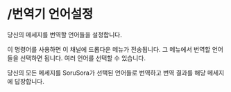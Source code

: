 # /번역기 언어설정

당신의 메세지를 번역할 언어들을 설정합니다.

이 명령어를 사용하면 이 채널에 드롭다운 메뉴가 전송됩니다. 그 메뉴에서 번역할 언어들을 선택하면 됩니다. 여러 언어를 선택할 수 있습니다.

당신의 모든 메세지를 SoruSora가 선택된 언어들로 번역하고 번역 결과를 해당 메세지에 답장합니다.
